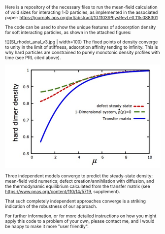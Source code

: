 Here is a repository of the necessary files to run the mean-field calculation of void sizes for interacting 1-D particles, as implemented in the associated paper: https://journals.aps.org/prl/abstract/10.1103/PhysRevLett.115.088301


The code can be used to show the unique features of adosorption density for soft interacting particles, as shown in the attached figures:
 
![](SI_rhodot_anal_v3.jpg  | width=100)
The fixed points of density converge to unity in the limit of stiffness, adsorption affinity tending to infinity. This is why hard particles are constrained to purely monotonic density profiles with time (see PRL cited above). 

![](SI_rhoeq_vs_muplot.jpg) 

Three independent models converge to predict the steady-state density: mean-field void numerics; defect creation/annihilation with diffusion, and the thermodynamic equilibrium calculated from the transfer matrix (see https://www.pnas.org/content/110/14/5719, supplement).

That such completely independent approaches converge is a striking indication of the robustness of our approach.

For further information, or for more detailed instructions on how you might apply this code to a problem of your own, please contact me, and  I would be happy to make it more "user friendly". 
